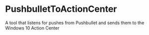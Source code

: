 # PushbulletToActionCenter
A tool that listens for pushes from Pushbullet and sends them to the Windows 10 Action Center
